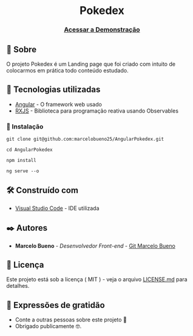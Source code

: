 
<h1 align="center">
Pokedex
</h1>
  
<!--  O Porjeto foi gerado com [Angular CLI](https://github.com/angular/angular-cli) versao 12.1.2. -->

<h3 align="center">
    <a href="https://angular-pokedex-snowy.vercel.app/pokemon">Acessar a Demonstração</a>
<h3 >

## 🚀 Sobre

O projeto Pokedex é um Landing page que foi criado com intuito de colocarmos em prática todo conteúdo estudado.

## 🚀 Tecnologias utilizadas

* [Angular](https://angular.io/) - O framework web usado
* [RXJS](https://rxjs.dev/) -  Biblioteca para programação reativa usando Observables

### 🔧 Instalação

```
git clone git@github.com:marcelobueno25/AngularPokedex.git
```
```
cd AngularPokedex
```
```
npm install
```
```
ng serve --o
```

## 🛠️ Construído com

* [Visual Studio Code](https://code.visualstudio.com/) - IDE utilizada

## ✒️ Autores

* **Marcelo Bueno** - *Desenvolvedor Front-end* - [Git Marcelo Bueno](https://github.com/marcelobueno25)

## 📄 Licença

Este projeto está sob a licença ( MIT ) - veja o arquivo [LICENSE.md](https://github.com/usuario/projeto/licenca) para detalhes.

## 🎁 Expressões de gratidão

* Conte a outras pessoas sobre este projeto 📢
* Obrigado publicamente 🤓.
